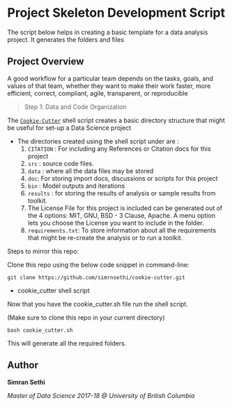 # Project Skeleton Development Script



The script below helps in creating a basic template for a data analysis project. It generates the folders and files 

## Project Overview



 A good workflow for a particular team depends on the tasks, goals,
and values of that team, whether they want to make their work
faster, more efficient, correct, compliant, agile, transparent, or
reproducible

> Step 1: Data and Code Organization

The [`Cookie-Cutter`](cookie_cutter.sh) shell script creates a basic directory structure that might be useful for set-up a Data Science project

 
 
* The directories created using the shell script under are :
  1. `CITATION` : For including any References or Citation docs for this project
  2. `src` : source code files. 
  3. `data` : where all the data files may be stored
  4. `doc`: For storing import docs, discussions or scripts for this project
  5. `bin` : Model outputs and iterations
  6. `results` : for storing the results of analysis or sample results from toolkit.
  7. The License File for this project is included can be generated out of the 4 options: MIT, GNU, BSD - 3 Clause, Apache. A menu option lets you choose the License you want to include in the folder.
  8. `requirements.txt`: To store information about all the requirements that might be re-create the analysis or to run a toolkit.




Steps to mirror this repo:

Clone this repo using the below code snippet in command-line:

```
git clone https://github.com/simrnsethi/cookie-cutter.git
```

* cookie_cutter shell script

Now that you have the cookie_cutter.sh file run the shell script.

(Make sure to clone this repo in your current directory)

```
bash cookie_cutter.sh
```

This will generate all the required folders.

## Author

**Simran Sethi**

_Master of Data Science 2017-18 @ University of British Columbia_
